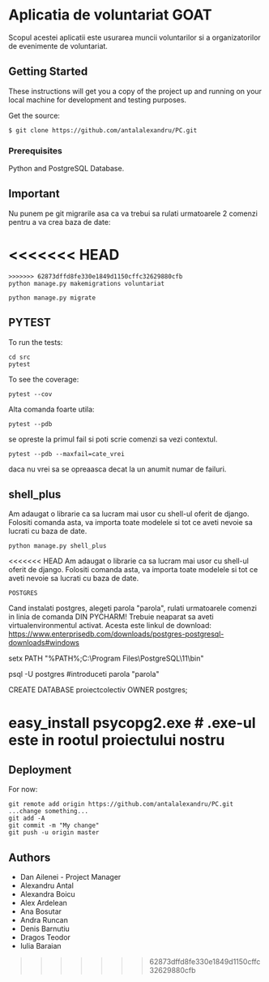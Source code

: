 # Aplicatia de voluntariat GOAT

Scopul acestei aplicatii este usurarea muncii voluntarilor si a organizatorilor
de evenimente de voluntariat.

## Getting Started

These instructions will get you a copy of the project up and running on your local machine for development and testing purposes.

Get the source:
```
$ git clone https://github.com/antalalexandru/PC.git
```

### Prerequisites

Python and PostgreSQL Database.

## Important

Nu punem pe git migrarile asa ca va trebui sa rulati urmatoarele 2 comenzi pentru a va crea baza de date:

<<<<<<< HEAD
=======
```
>>>>>>> 62873dffd8fe330e1849d1150cffc32629880cfb
python manage.py makemigrations voluntariat

python manage.py migrate
```

## PYTEST

To run the tests:

```
cd src
pytest
```

To see the coverage:
```
pytest --cov
```

Alta comanda foarte utila:
```
pytest --pdb
```
se opreste la primul fail si poti scrie comenzi sa vezi contextul.
```
pytest --pdb --maxfail=cate_vrei
```
daca nu vrei sa se opreaasca decat la un anumit numar de failuri.


## shell_plus

Am adaugat o librarie ca sa lucram mai usor cu shell-ul oferit de django.
Folositi comanda asta, va importa toate modelele si tot ce aveti nevoie sa lucrati cu baza de date.

```
python manage.py shell_plus
```

<<<<<<< HEAD
Am adaugat o librarie ca sa lucram mai usor cu shell-ul oferit de django.
Folositi comanda asta, va importa toate modelele si tot ce aveti nevoie sa lucrati cu baza de date.

```angular2html
POSTGRES
```

Cand instalati postgres, alegeti parola "parola", rulati urmatoarele comenzi in linia de comanda DIN PYCHARM!
Trebuie neaparat sa aveti virtualenvironmentul activat.
Acesta este linkul de download: 
https://www.enterprisedb.com/downloads/postgres-postgresql-downloads#windows

setx PATH "%PATH%;C:\Program Files\PostgreSQL\11\bin"

psql -U postgres #introduceti parola "parola"

CREATE DATABASE proiectcolectiv OWNER postgres;

easy_install psycopg2.exe # .exe-ul este in rootul proiectului nostru
=======
## Deployment

For now:
```
git remote add origin https://github.com/antalalexandru/PC.git
...change something...
git add -A
git commit -m "My change"
git push -u origin master
```

## Authors

* Dan Ailenei - Project Manager
* Alexandru Antal
* Alexandra Boicu
* Alex Ardelean
* Ana Bosutar
* Andra Runcan
* Denis Barnutiu
* Dragos Teodor
* Iulia Baraian
>>>>>>> 62873dffd8fe330e1849d1150cffc32629880cfb
